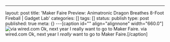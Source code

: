 ---
layout: post
title: 'Maker Faire Preview: Animatronic Dragon Breathes 8-Foot Fireball | Gadget
  Lab'
categories: []
tags: []
status: publish
type: post
published: true
meta: {}
---[caption id="" align="alignnone" width="660.0"]
![via wired.com Ok, next year I *really* want to go to Maker Faire.](/squarespace_images/static_50d2902fe4b0959a0871a12c_50d29312e4b04687d9db341b_50d29313e4b04687d9db346d_1355977494028__img.jpg_) via wired.com Ok, next year I *really* want to go to Maker Faire.[/caption]
